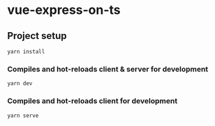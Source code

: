 # vue-express-on-ts

## Project setup

```
yarn install
```

### Compiles and hot-reloads client & server for development

```
yarn dev
```

### Compiles and hot-reloads client for development

```
yarn serve
```
